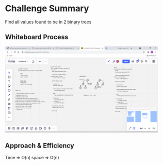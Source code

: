 # Challenge Summary
<!-- Description of the challenge -->
Find all values found to be in 2 binary trees

## Whiteboard Process
<!-- Embedded whiteboard image -->
![image](ins.png)

## Approach & Efficiency
<!-- What approach did you take? Why? What is the Big O space/time for this approach? -->
Time => O(n)
space => O(n)

